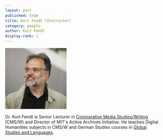 ```yaml
---
layout: post
published: true
title: Kurt Fendt (Instructor)
category: people
author: Kurt Fendt
display-rank: 1
---
```


![Kurt.jpg](/assets/Kurt.jpg)

Dr. Kurt Fendt is Senior Lecturer in [Comparative Media Studies/Writing](http://cmsw.mit.edu) (CMS/W) and Director of MIT's Active Archives Initiative. He teaches Digital Humanities subjects in CMS/W and German Studies courses in [Global Studies and Languages](http://mitgsl.mit.edu).
